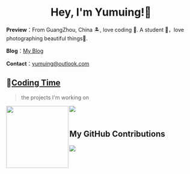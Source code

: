 <h1 align="center">
  Hey, I'm Yumuing!👏
</h1>

**Preview**：From GuangZhou, China 🏝, love coding 🐍. A student 🏫，love photographing beautiful things🌿.

**Blog**：[My Blog](https://yumuing.top)

**Contact**：yumuing@outlook.com

## 🌠[Coding Time](https://yumuing.top)
> the projects I'm working on

<!-- ![My stats](https://github-readme-stats.vercel.app/api?username=yumuing&theme=calm&show_icons=true) -->
<!-- ![Top Langs](https://github-readme-stats.vercel.app/api/top-langs/?username=yumuing&hide=html,css,Jupyter+Notebook,ruby,javascript&theme=calm&langs_count=6) -->

<div>
    <img height="165" align="left" src="https://github-readme-stats.vercel.app/api?username=yumuing&theme=calm&show_icons=true" />
    <img src="https://github-readme-stats.vercel.app/api/top-langs/?username=yumuing&hide=html,css,Jupyter+Notebook,ruby,javascript&theme=calm&langs_count=6&layout=compact" />
</div>

<br>

## My GitHub Contributions

![](https://cdn.jsdelivr.net/gh/yumuing/yumuing@main/assets/github-contribution-grid-snake.svg)

